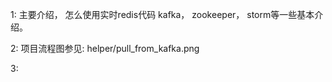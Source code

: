 1: 主要介绍， 怎么使用实时redis代码
   kafka， zookeeper， storm等一些基本介绍。 

2: 项目流程图参见: helper/pull_from_kafka.png

3:
